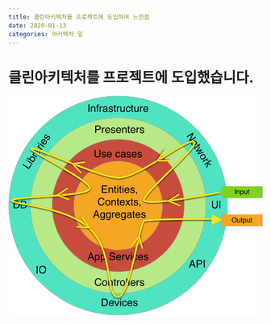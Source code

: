 ```yaml
---
title: 클린아키텍처를 프로젝트에 도입하며 느낀점
date: 2020-01-13
categories: 아키텍처 일
---
```

# 클린아키텍처를 프로젝트에 도입했습니다.
![clean](../images/clean.png)
